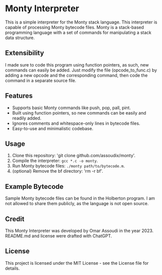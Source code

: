 # Monty Interpreter

This is a simple interpreter for the Monty stack language. This interpreter is capable of processing Monty bytecode files. Monty is a stack-based programming language with a set of commands for manipulating a stack data structure.


## Extensibility

I made sure to code this program using function pointers, as such, new commands can easily be added. Just modify the file (opcode_to_func.c) by adding a new opcode and the corresponding command, then code the command in a separate source file.

## Features

- Supports basic Monty commands like push, pop, pall, pint.
- Built using function pointers, so new commands can be easily and readily added.
- Ignores comments and whitespace-only lines in bytecode files.
- Easy-to-use and minimalistic codebase.

## Usage

1. Clone this repository: 'git clone github.com/assoudix/monty'.
2. Compile the interpreter: `gcc *.c -o monty`.
3. Run Monty bytecode files: `./monty path/to/bytecode.m`.
4. (optional) Remove the bf directory: 'rm -r bf'.

## Example Bytecode

Sample Monty bytecode files can be found in the Holberton program. I am not allowed to share them publicly, as the language is not open source.

## Credit

This Monty Interpreter was developed by Omar Assoudi in the year 2023.
README.md and license were drafted with ChatGPT.

## License

This project is licensed under the MIT License - see the License file for details.
